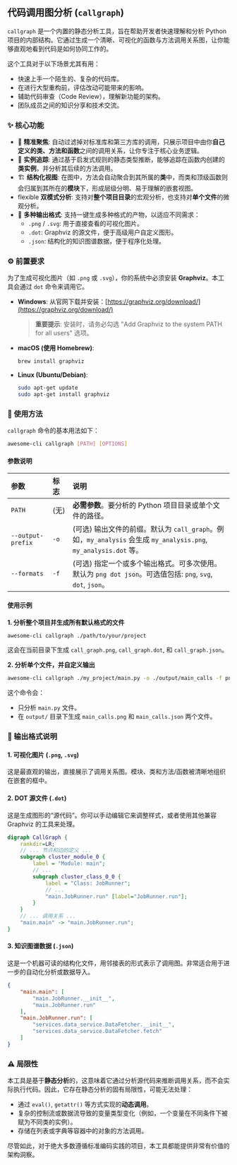 ## 代码调用图分析 (`callgraph`)

`callgraph` 是一个内置的静态分析工具，旨在帮助开发者快速理解和分析 Python 项目的内部结构。它通过生成一个清晰、可视化的函数与方法调用关系图，让你能够直观地看到代码是如何协同工作的。

这个工具对于以下场景尤其有用：

  * 快速上手一个陌生的、复杂的代码库。
  * 在进行大型重构前，评估改动可能带来的影响。
  * 辅助代码审查（Code Review），理解新功能的架构。
  * 团队成员之间的知识分享和技术交流。

### ✨ 核心功能

  * 🎯 **精准聚焦**: 自动过滤掉对标准库和第三方库的调用，只展示项目中由你**自己定义的类、方法和函数**之间的调用关系，让你专注于核心业务逻辑。
  * 🔬 **实例追踪**: 通过基于启发式规则的静态类型推断，能够追踪在函数内创建的**类实例**，并分析其后续的方法调用。
  * 🏗️ **结构化视图**: 在图中，方法会自动聚合到其所属的**类**中，而类和顶级函数则会归属到其所在的**模块**下，形成层级分明、易于理解的嵌套视图。
  * flexible **双模式分析**: 支持对**整个项目目录**的宏观分析，也支持对**单个文件**的微观分析。
  * 🎨 **多种输出格式**: 支持一键生成多种格式的产物，以适应不同需求：
      * `.png` / `.svg`: 用于直接查看的可视化图片。
      * `.dot`: Graphviz 的源文件，便于高级用户自定义图形。
      * `.json`: 结构化的知识图谱数据，便于程序化处理。

### ⚙️ 前置要求

为了生成可视化图片（如 `.png` 或 `.svg`），你的系统中必须安装 **Graphviz**。本工具会通过 `dot` 命令来调用它。

  * **Windows**:
    从官网下载并安装：[https://graphviz.org/download/](https://graphviz.org/download/)

    > **重要提示**: 安装时，请务必勾选 "Add Graphviz to the system PATH for all users" 选项。

  * **macOS (使用 Homebrew)**:

    ```bash
    brew install graphviz
    ```

  * **Linux (Ubuntu/Debian)**:

    ```bash
    sudo apt-get update
    sudo apt-get install graphviz
    ```

### 🚀 使用方法

`callgraph` 命令的基本用法如下：

```bash
awesome-cli callgraph [PATH] [OPTIONS]
```

#### 参数说明

| 参数 | 标志 | 说明 |
| :--- | :--- | :--- |
| `PATH` | (无) | **必需参数**。要分析的 Python 项目目录或单个文件的路径。 |
| `--output-prefix` | `-o` | (可选) 输出文件的前缀。默认为 `call_graph`。例如，`my_analysis` 会生成 `my_analysis.png`, `my_analysis.dot` 等。 |
| `--formats` | `-f` | (可选) 指定一个或多个输出格式。可多次使用。默认为 `png dot json`。可选值包括: `png`, `svg`, `dot`, `json`。 |

#### 使用示例

**1. 分析整个项目并生成所有默认格式的文件**

```bash
awesome-cli callgraph ./path/to/your/project
```

这会在当前目录下生成 `call_graph.png`, `call_graph.dot`, 和 `call_graph.json`。

**2. 分析单个文件，并自定义输出**

```bash
awesome-cli callgraph ./my_project/main.py -o ./output/main_calls -f png -f json
```

这个命令会：

  * 只分析 `main.py` 文件。
  * 在 `output/` 目录下生成 `main_calls.png` 和 `main_calls.json` 两个文件。

### 📄 输出格式说明

#### 1\. 可视化图片 (`.png`, `.svg`)

这是最直观的输出，直接展示了调用关系图。模块、类和方法/函数被清晰地组织在嵌套的框中。

#### 2\. DOT 源文件 (`.dot`)

这是生成图形的“源代码”。你可以手动编辑它来调整样式，或者使用其他兼容 Graphviz 的工具来处理。

```dot
digraph CallGraph {
    rankdir=LR;
    // ... 节点和边的定义 ...
    subgraph cluster_module_0 {
        label = "Module: main";
        // ...
        subgraph cluster_class_0_0 {
            label = "Class: JobRunner";
            // ...
            "main.JobRunner.run" [label="JobRunner.run"];
        }
    }
    // ... 调用关系 ...
    "main.main" -> "main.JobRunner.run";
}
```

#### 3\. 知识图谱数据 (`.json`)

这是一个机器可读的结构化文件，用邻接表的形式表示了调用图。非常适合用于进一步的自动化分析或数据导入。

```json
{
    "main.main": [
        "main.JobRunner.__init__",
        "main.JobRunner.run"
    ],
    "main.JobRunner.run": [
        "services.data_service.DataFetcher.__init__",
        "services.data_service.DataFetcher.fetch"
    ]
}
```

### ⚠️ 局限性

本工具是基于**静态分析**的，这意味着它通过分析源代码来推断调用关系，而不会实际执行代码。因此，它存在静态分析的固有局限性，可能无法处理：

  * 通过 `eval()`, `getattr()` 等方式实现的**动态调用**。
  * 复杂的控制流或数据流导致的变量类型变化（例如，一个变量在不同条件下被赋为不同类的实例）。
  * 存储在列表或字典等容器中的对象的方法调用。

尽管如此，对于绝大多数遵循标准编码实践的项目，本工具都能提供非常有价值的架构洞察。